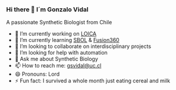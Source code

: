 ### Hi there 👋 I´m Gonzalo Vidal

A passionate Synthetic Biologist from Chile

- 🔭 I’m currently working on [LOICA](https://github.com/SynBioUC/LOICA)
- 🌱 I’m currently learning [SBOL](https://github.com/SynBioDex) & [Fusion360](https://academy.autodesk.com/node/133545)
- 👯 I’m looking to collaborate on interdisciplinary projects
- 🤔 I’m looking for help with automation
- 💬 Ask me about Synthetic Biology
- 📫 How to reach me: gsvidal@uc.cl
- 😄 Pronouns: Lord
- ⚡ Fun fact: I survived a whole month just eating cereal and milk
